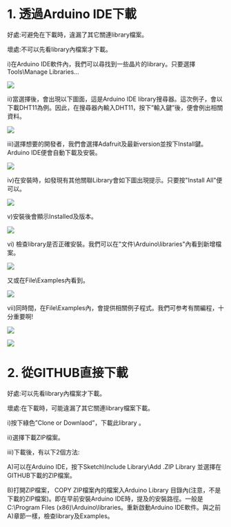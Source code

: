 <h1>1. 透過Arduino IDE下載</h1><p>
好處:可避免在下載時，違漏了其它關連library檔案。<p>
壞處:不可以先看library內檔案才下載。<p>

i)在Arduino IDE軟件內，我們可以尋找到一些晶片的library。只要選擇Tools\Manage Libraries…<p>
<img src="https://www.meteam.org/1st_STEM2022/GithubWebpage/AL01.png"><p>
ii)當選擇後，會出現以下圖面，這是Arduino IDE library搜尋器。這次例子，會以下載DHT11為例。因此，在搜尋器內輸入DHT11，按下”輸入鍵”後，便會例出相關資料。<p>
<img src="https://www.meteam.org/1st_STEM2022/GithubWebpage/AL02.png"><p>
iii)選擇想要的開發者，我們會選擇Adafruit及最新version並按下Install鍵。Arduino IDE便會自動下載及安裝。<p>
<img src="https://www.meteam.org/1st_STEM2022/GithubWebpage/AL03.png"><p>
iv)在安裝時，如發現有其他關聯Library會如下圖出現提示。只要按"Install All"便可以。<p>
<img src="https://www.meteam.org/1st_STEM2022/GithubWebpage/AL04.png"><p>
v)安裝後會顯示Installed及版本。<p>
<img src="https://www.meteam.org/1st_STEM2022/GithubWebpage/AL05.png"><p>
vi) 檢查library是否正確安裝。我們可以在"文件\Arduino\libraries"內看到新增檔案。<p>
<img src="https://www.meteam.org/1st_STEM2022/GithubWebpage/AL06.png"><p>
又或在File\Examples內看到。<p>
<img src="https://www.meteam.org/1st_STEM2022/GithubWebpage/AL07.png"><p>
vii)同時間，在File\Examples內，會提供相關例子程式。我們可参考有關編程，十分重要啊!<p>
<img src="https://www.meteam.org/1st_STEM2022/GithubWebpage/AL07.png"><p>
<img src="https://www.meteam.org/1st_STEM2022/GithubWebpage/AL08.png"><p>
<h1>2. 從GITHUB直接下載</h1><p>
好處:可以先看library內檔案才下載。<p>
壞處:在下載時，可能違漏了其它關連library檔案下載。<p>

i)按下綠色”Clone or Downlaod”，下載此library 。<p>
ii)選擇下載ZIP檔案。<p>
iii)下載後，有以下2個方法:<p>
A)可以在Arduino IDE，按下Sketch\Include Library\Add .ZIP Library 並選擇在GITHUB下載的ZIP檔案。<p>
B)打開ZIP檔案， COPY ZIP檔案內的檔案入Arduino Library 目錄內(注意，不是下載的ZIP檔案)。即在早前安裝Arduino IDE時，提及的安裝路徑。一般是C:\Program Files (x86)\Arduino\libraries。重新啟動Arduino IDE軟件。與之前A)章節一樣，檢查library及Examples。<p>
